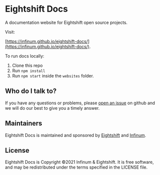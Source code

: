 # Eightshift Docs

A documentation website for Eightshift open source projects.

Visit:

[https://infinum.github.io/eightshift-docs/](https://infinum.github.io/eightshift-docs/).

To run docs locally:

1. Clone this repo
2. Run `npm install`
3. Run `npm start` inside the `websites` folder.

## Who do I talk to?

If you have any questions or problems, please [open an issue](https://github.com/infinum/eightshift-docs/issues) on github and we will do our best to give you a timely answer.

## Maintainers
Eightshift Docs is maintained and sponsored by
[Eightshift](https://eightshift.com) and [Infinum](https://infinum.com).

## License
Eightshift Docs is Copyright &copy;2021 Infinum & Eightshift. It is free software, and may be redistributed under the terms specified in the LICENSE file.
